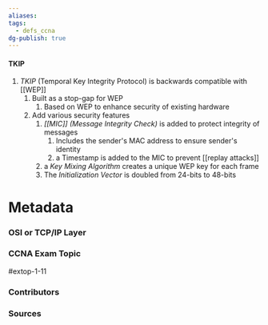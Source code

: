 ```yaml
---
aliases: 
tags:
  - defs_ccna
dg-publish: true
---
```

#### TKIP
1. *TKIP* (Temporal Key Integrity Protocol) is backwards compatible with [[WEP]]
	1. Built as a stop-gap for WEP
		1. Based on WEP to enhance security of existing hardware
	2. Add various security features
		1. *[[MIC]] (Message Integrity Check)* is added to protect integrity of messages
			1. Includes the sender's MAC address to ensure sender's identity
			2. a Timestamp is added to the MIC to prevent [[replay attacks]]
		2. a *Key Mixing Algorithm* creates a unique WEP key for each frame
		3. The *Initialization Vector* is doubled from 24-bits to 48-bits


# Metadata
### OSI or TCP/IP Layer

### CCNA Exam Topic
#extop-1-11 
### Contributors

### Sources
